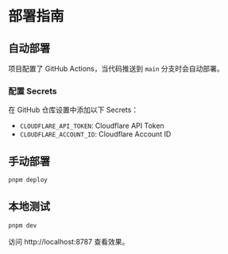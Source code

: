 # 部署指南

## 自动部署

项目配置了 GitHub Actions，当代码推送到 `main` 分支时会自动部署。

### 配置 Secrets

在 GitHub 仓库设置中添加以下 Secrets：

- `CLOUDFLARE_API_TOKEN`: Cloudflare API Token
- `CLOUDFLARE_ACCOUNT_ID`: Cloudflare Account ID

## 手动部署

```bash
pnpm deploy
```

## 本地测试

```bash
pnpm dev
```

访问 http://localhost:8787 查看效果。
